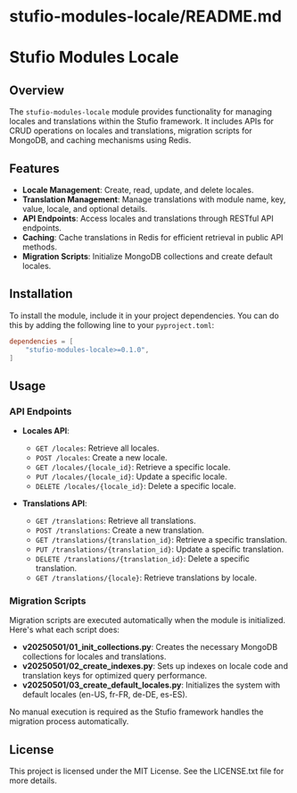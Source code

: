 # stufio-modules-locale/README.md

# Stufio Modules Locale

## Overview

The `stufio-modules-locale` module provides functionality for managing locales and translations within the Stufio framework. It includes APIs for CRUD operations on locales and translations, migration scripts for MongoDB, and caching mechanisms using Redis.

## Features

- **Locale Management**: Create, read, update, and delete locales.
- **Translation Management**: Manage translations with module name, key, value, locale, and optional details.
- **API Endpoints**: Access locales and translations through RESTful API endpoints.
- **Caching**: Cache translations in Redis for efficient retrieval in public API methods.
- **Migration Scripts**: Initialize MongoDB collections and create default locales.

## Installation

To install the module, include it in your project dependencies. You can do this by adding the following line to your `pyproject.toml`:

```toml
dependencies = [
    "stufio-modules-locale>=0.1.0",
]
```

## Usage

### API Endpoints

- **Locales API**: 
  - `GET /locales`: Retrieve all locales.
  - `POST /locales`: Create a new locale.
  - `GET /locales/{locale_id}`: Retrieve a specific locale.
  - `PUT /locales/{locale_id}`: Update a specific locale.
  - `DELETE /locales/{locale_id}`: Delete a specific locale.

- **Translations API**: 
  - `GET /translations`: Retrieve all translations.
  - `POST /translations`: Create a new translation.
  - `GET /translations/{translation_id}`: Retrieve a specific translation.
  - `PUT /translations/{translation_id}`: Update a specific translation.
  - `DELETE /translations/{translation_id}`: Delete a specific translation.
  - `GET /translations/{locale}`: Retrieve translations by locale.

### Migration Scripts

Migration scripts are executed automatically when the module is initialized. Here's what each script does:

- **v20250501/01_init_collections.py**: Creates the necessary MongoDB collections for locales and translations.
- **v20250501/02_create_indexes.py**: Sets up indexes on locale code and translation keys for optimized query performance.
- **v20250501/03_create_default_locales.py**: Initializes the system with default locales (en-US, fr-FR, de-DE, es-ES).

No manual execution is required as the Stufio framework handles the migration process automatically.

## License

This project is licensed under the MIT License. See the LICENSE.txt file for more details.
